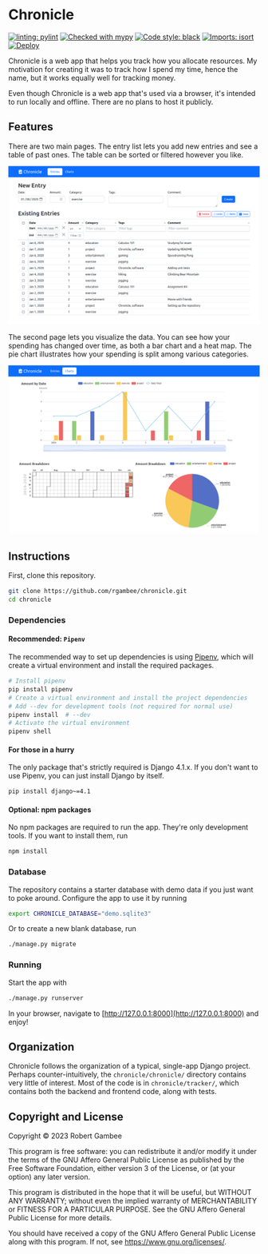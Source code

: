 # Chronicle

[![linting: pylint](https://img.shields.io/badge/linting-pylint-yellowgreen)](https://github.com/PyCQA/pylint)
[![Checked with mypy](https://www.mypy-lang.org/static/mypy_badge.svg)](https://mypy-lang.org/)
[![Code style: black](https://img.shields.io/badge/code%20style-black-000000.svg)](https://github.com/psf/black)
[![Imports: isort](https://img.shields.io/badge/%20imports-isort-%231674b1?style=flat&labelColor=ef8336)](https://pycqa.github.io/isort/)
[![Deploy](https://github.com/rgambee/chronicle/actions/workflows/deploy.yml/badge.svg)](https://github.com/rgambee/chronicle/actions/workflows/deploy.yml)

Chronicle is a web app that helps you track how you allocate resources. My
motivation for creating it was to track how I spend my time, hence the name,
but it works equally well for tracking money.

Even though Chronicle is a web app that's used via a browser, it's intended to
run locally and offline. There are no plans to host it publicly.

## Features

There are two main pages. The entry list lets you add new entries and see a
table of past ones. The table can be sorted or filtered however you like.

![Example screenshot of the entry list page](doc/entry-list.png)

The second page lets you visualize the data. You can see how your spending has
changed over time, as both a bar chart and a heat map. The pie chart
illustrates how your spending is split among various categories.

![Example screenshot of the charts page](doc/charts.png)

## Instructions

First, clone this repository.

```bash
git clone https://github.com/rgambee/chronicle.git
cd chronicle
```

### Dependencies

#### Recommended: `Pipenv`

The recommended way to set up dependencies is using
[Pipenv](https://pipenv.pypa.io/), which will create a virtual
environment and install the required packages.

```bash
# Install pipenv
pip install pipenv
# Create a virtual environment and install the project dependencies
# Add --dev for development tools (not required for normal use)
pipenv install  # --dev
# Activate the virtual environment
pipenv shell
```

#### For those in a hurry

The only package that's strictly required is Django 4.1.x. If you don't want to
use Pipenv, you can just install Django by itself.

```bash
pip install django~=4.1
```

#### Optional: npm packages

No npm packages are required to run the app. They're only development tools. If
you want to install them, run

```bash
npm install
```

### Database

The repository contains a starter database with demo data if you just want to
poke around. Configure the app to use it by running

```bash
export CHRONICLE_DATABASE="demo.sqlite3"
```

Or to create a new blank database, run

```bash
./manage.py migrate
```

### Running

Start the app with

```bash
./manage.py runserver
```

In your browser, navigate to [http://127.0.0.1:8000](http://127.0.0.1:8000)
and enjoy!

## Organization

Chronicle follows the organization of a typical, single-app Django project.
Perhaps counter-intuitively, the `chronicle/chronicle/` directory contains very
little of interest. Most of the code is in `chronicle/tracker/`, which contains
both the backend and frontend code, along with tests.

## Copyright and License

Copyright &copy; 2023 Robert Gambee

This program is free software: you can redistribute it and/or modify
it under the terms of the GNU Affero General Public License as published by
the Free Software Foundation, either version 3 of the License, or
(at your option) any later version.

This program is distributed in the hope that it will be useful,
but WITHOUT ANY WARRANTY; without even the implied warranty of
MERCHANTABILITY or FITNESS FOR A PARTICULAR PURPOSE. See the
GNU Affero General Public License for more details.

You should have received a copy of the GNU Affero General Public License
along with this program. If not, see https://www.gnu.org/licenses/.

